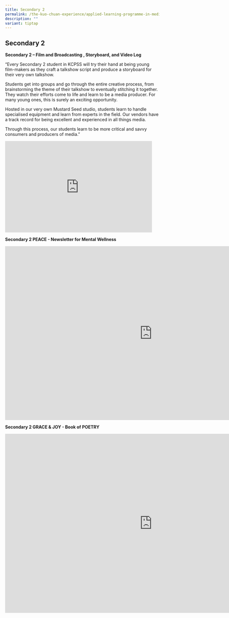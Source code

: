```yaml
---
title: Secondary 2
permalink: /the-kuo-chuan-experience/applied-learning-programme-in-media-literacy/secondary-2/
description: ""
variant: tiptap
---
```

<h2>Secondary 2</h2>
<p><strong>Secondary 2 – Film and Broadcasting , Storyboard, and Video Log</strong>
</p>
<p>“Every Secondary 2 student in KCPSS will try their hand at being young
film-makers as they craft a talkshow script and produce a storyboard for
their very own talkshow.</p>
<p>Students get into groups and go through the entire creative process, from
brainstorming the theme of their talkshow to eventually stitching it together.
They watch their efforts come to life and learn to be a media producer.
For many young ones, this is surely an exciting opportunity.</p>
<p>Hosted in our very own Mustard Seed studio, students learn to handle specialised
equipment and learn from experts in the field. Our vendors have a track
record for being excellent and experienced in all things media.</p>
<p>Through this process, our students learn to be more critical and savvy
consumers and producers of media.”</p>
<div class="iframe-wrapper">
<iframe height="299" width="480" allowfullscreen="true" frameborder="0" src="https://docs.google.com/presentation/d/e/2PACX-1vTEJvsKLQ2vjtol2K0qixytMEB8V1OMFhIH5-3ZmLEZsReW3viaNAV6pCHTOqnbsfLxMg_osWOwOzru/pubembed?start=true&amp;loop=true&amp;delayms=3000"></iframe>
</div>
<p></p>
<p><strong>Secondary 2 PEACE - Newsletter for Mental Wellness</strong>
</p>
<div class="iframe-wrapper">
<iframe height="569" width="960" allowfullscreen="true" frameborder="0" src="https://docs.google.com/presentation/d/e/2PACX-1vRGx6KhSwzedw0A71xF93302QuZOkyGTSzJBQ7ZY5Byxs7rGWgxQbBoMXpC-L-bstnvbb-HDHV1fEP6/embed?start=true&amp;loop=true&amp;delayms=10000"></iframe>
</div>
<p><strong>Secondary 2 GRACE &amp; JOY - Book of POETRY</strong>
</p>
<div class="iframe-wrapper">
<iframe height="586" width="960" allowfullscreen="true" frameborder="0" src="https://docs.google.com/presentation/d/e/2PACX-1vT6rRfVXWD9i-LO6Jfx7SfIuI2jcl9wV6QSkUKLnRVnS9SsoxW-h6URvGRnFQjKxwk7iodau5Y2FXOd/embed?start=true&amp;loop=true&amp;delayms=3000"></iframe>
</div>
<p></p>